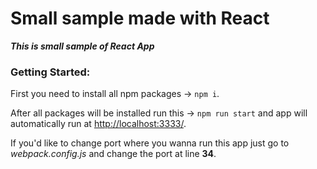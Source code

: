# Small sample made with React
_**This is small sample of React App**_

### Getting Started:
First you need to install all npm packages -> `npm i`. 

After all packages will be installed run this -> `npm run start` 
and app will automatically run at [http://localhost:3333/](http://localhost:3333/).

If you'd like to change port where you wanna run this app 
just go to *webpack.config.js* and change the port at line **34**.